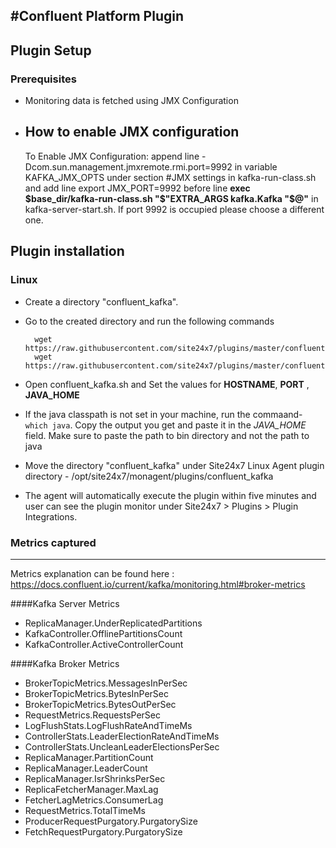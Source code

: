 #Confluent Platform Plugin
---

## Plugin Setup

### Prerequisites
* Monitoring data is fetched using JMX Configuration

* How to enable JMX configuration
    ---
    
    To Enable JMX Configuration: append line -Dcom.sun.management.jmxremote.rmi.port=9992 in variable KAFKA_JMX_OPTS under section #JMX settings in kafka-run-class.sh and add line export JMX_PORT=9992 before line **exec $base_dir/kafka-run-class.sh "$"EXTRA_ARGS kafka.Kafka "$@"** in kafka-server-start.sh. If port 9992 is occupied please choose a different one.


## Plugin installation

### Linux
* Create a directory "confluent_kafka".

* Go to the created directory and run the following commands

		wget https://raw.githubusercontent.com/site24x7/plugins/master/confluent/confluent_kafka/confluent_kafka.sh
		wget https://raw.githubusercontent.com/site24x7/plugins/master/confluent/confluent_kafka/ConfluentPlatform.java
		
* Open confluent_kafka.sh and Set the values for **HOSTNAME**, **PORT** , **JAVA_HOME**

* If the java classpath is not set in your machine, run the commaand- `which java`. Copy the output you get and paste it in the *JAVA_HOME* field. Make sure to paste the path to bin directory and not the path to java

* Move the directory "confluent_kafka" under Site24x7 Linux Agent plugin directory - /opt/site24x7/monagent/plugins/confluent_kafka

* The agent will automatically execute the plugin within five minutes and user can see the plugin monitor under Site24x7 > Plugins > Plugin Integrations.

### Metrics captured
---

Metrics explanation can be found here : https://docs.confluent.io/current/kafka/monitoring.html#broker-metrics

####Kafka Server Metrics
* ReplicaManager.UnderReplicatedPartitions
* KafkaController.OfflinePartitionsCount
* KafkaController.ActiveControllerCount

####Kafka Broker Metrics
* BrokerTopicMetrics.MessagesInPerSec
* BrokerTopicMetrics.BytesInPerSec
* BrokerTopicMetrics.BytesOutPerSec
* RequestMetrics.RequestsPerSec
* LogFlushStats.LogFlushRateAndTimeMs
* ControllerStats.LeaderElectionRateAndTimeMs
* ControllerStats.UncleanLeaderElectionsPerSec
* ReplicaManager.PartitionCount
* ReplicaManager.LeaderCount
* ReplicaManager.IsrShrinksPerSec
* ReplicaFetcherManager.MaxLag
* FetcherLagMetrics.ConsumerLag
* RequestMetrics.TotalTimeMs
* ProducerRequestPurgatory.PurgatorySize
* FetchRequestPurgatory.PurgatorySize
